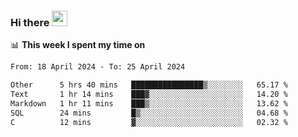 ### Hi there <a href="https://www.gautamkrishnar.com/"><img src="https://media.giphy.com/media/hvRJCLFzcasrR4ia7z/giphy.gif" width="25px"></a>

📊 **This week I spent my time on**

<!--START_SECTION:waka-->

```txt
From: 18 April 2024 - To: 25 April 2024

Other      5 hrs 40 mins   ████████████████▒░░░░░░░░   65.17 %
Text       1 hr 14 mins    ███▓░░░░░░░░░░░░░░░░░░░░░   14.20 %
Markdown   1 hr 11 mins    ███▒░░░░░░░░░░░░░░░░░░░░░   13.62 %
SQL        24 mins         █▒░░░░░░░░░░░░░░░░░░░░░░░   04.68 %
C          12 mins         ▓░░░░░░░░░░░░░░░░░░░░░░░░   02.32 %
```

<!--END_SECTION:waka-->
